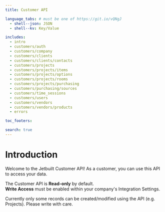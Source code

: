 ```yaml
---
title: Customer API

language_tabs: # must be one of https://git.io/vQNgJ
  - shell--json: JSON
  - shell--kv: Key/Value

includes:
  - intro
  - customers/auth
  - customers/company
  - customers/clients
  - customers/clients/contacts
  - customers/projects
  - customers/projects/items
  - customers/projects/options
  - customers/projects/rooms
  - customers/projects/purchasing
  - customers/purchasing/sources
  - customers/time_sessions
  - customers/users
  - customers/vendors
  - customers/vendors/products
  - errors

toc_footers:

search: true
---
```


# Introduction

Welcome to the Jetbuilt Customer API! As a customer, you can use this API to access your data.

<aside class="notice">
  The Customer API is <strong>Read-only</strong> by default.
</aside>

<aside class="notice">
  <strong>Write Access</strong> must be enabled within your company's
  Integration Settings.
</aside>

Currently only some records can be created/modified using the API (e.g. Projects).
Please write with care.
